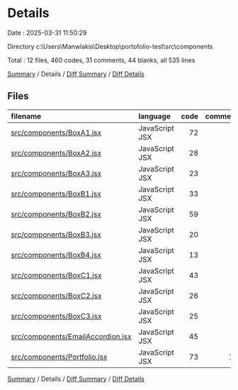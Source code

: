 # Details

Date : 2025-03-31 11:50:29

Directory c:\\Users\\Manwlakis\\Desktop\\portofolio-test\\src\\components

Total : 12 files,  460 codes, 31 comments, 44 blanks, all 535 lines

[Summary](results.md) / Details / [Diff Summary](diff.md) / [Diff Details](diff-details.md)

## Files
| filename | language | code | comment | blank | total |
| :--- | :--- | ---: | ---: | ---: | ---: |
| [src/components/BoxA1.jsx](/src/components/BoxA1.jsx) | JavaScript JSX | 72 | 2 | 7 | 81 |
| [src/components/BoxA2.jsx](/src/components/BoxA2.jsx) | JavaScript JSX | 28 | 1 | 3 | 32 |
| [src/components/BoxA3.jsx](/src/components/BoxA3.jsx) | JavaScript JSX | 23 | 1 | 1 | 25 |
| [src/components/BoxB1.jsx](/src/components/BoxB1.jsx) | JavaScript JSX | 33 | 3 | 5 | 41 |
| [src/components/BoxB2.jsx](/src/components/BoxB2.jsx) | JavaScript JSX | 59 | 1 | 6 | 66 |
| [src/components/BoxB3.jsx](/src/components/BoxB3.jsx) | JavaScript JSX | 20 | 1 | 1 | 22 |
| [src/components/BoxB4.jsx](/src/components/BoxB4.jsx) | JavaScript JSX | 13 | 2 | 3 | 18 |
| [src/components/BoxC1.jsx](/src/components/BoxC1.jsx) | JavaScript JSX | 43 | 2 | 5 | 50 |
| [src/components/BoxC2.jsx](/src/components/BoxC2.jsx) | JavaScript JSX | 26 | 1 | 2 | 29 |
| [src/components/BoxC3.jsx](/src/components/BoxC3.jsx) | JavaScript JSX | 25 | 1 | 1 | 27 |
| [src/components/EmailAccordion.jsx](/src/components/EmailAccordion.jsx) | JavaScript JSX | 45 | 0 | 7 | 52 |
| [src/components/Portfolio.jsx](/src/components/Portfolio.jsx) | JavaScript JSX | 73 | 16 | 3 | 92 |

[Summary](results.md) / Details / [Diff Summary](diff.md) / [Diff Details](diff-details.md)
